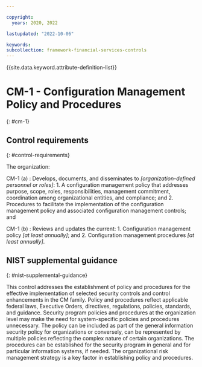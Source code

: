 ```yaml
---

copyright:
  years: 2020, 2022

lastupdated: "2022-10-06"

keywords: 
subcollection: framework-financial-services-controls
---
```


{{site.data.keyword.attribute-definition-list}}

               
# CM-1 - Configuration Management Policy and Procedures
{: #cm-1}

## Control requirements
{: #control-requirements}

The organization:

CM-1 (a)
    : Develops, documents, and disseminates to _[organization-defined personnel or roles]_:
      1. A configuration management policy that addresses purpose, scope, roles, responsibilities, management commitment, coordination among organizational entities, and compliance; and
      2. Procedures to facilitate the implementation of the configuration management policy and associated configuration management controls; and

CM-1 (b)
    : Reviews and updates the current:
      1. Configuration management policy _[at least annually]_; and
      2. Configuration management procedures _[at least annually]_.

## NIST supplemental guidance
{: #nist-supplemental-guidance}

This control addresses the establishment of policy and procedures for the effective implementation of selected security controls and control enhancements in the CM family. Policy and procedures reflect applicable federal laws, Executive Orders, directives, regulations, policies, standards, and guidance. Security program policies and procedures at the organization level may make the need for system-specific policies and procedures unnecessary. The policy can be included as part of the general information security policy for organizations or conversely, can be represented by multiple policies reflecting the complex nature of certain organizations. The procedures can be established for the security program in general and for particular information systems, if needed. The organizational risk management strategy is a key factor in establishing policy and procedures.





